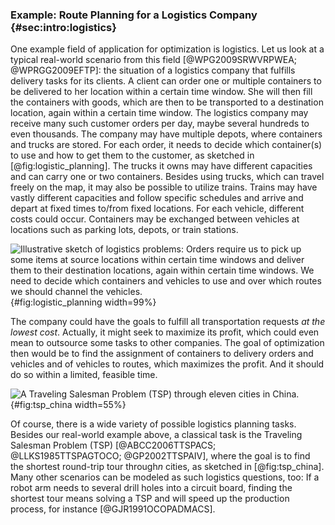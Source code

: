 ### Example: Route Planning for a Logistics Company {#sec:intro:logistics}

One example field of application for optimization is logistics.
Let us look at a typical real-world scenario from this field&nbsp;[@WPG2009SRWVRPWEA; @WPRGG2009EFTP]: the situation of a logistics company that fulfills delivery tasks for its clients.
A client can order one or multiple containers to be delivered to her location within a certain time window.
She will then fill the containers with goods, which are then to be transported to a destination location, again within a certain time window.
The logistics company may receive many such customer orders per day, maybe several hundreds to even thousands.
The company may have multiple depots, where containers and trucks are stored.
For each order, it needs to decide which container(s) to use and how to get them to the customer, as sketched in [@fig:logistic_planning].
The trucks it owns may have different capacities and can carry one or two containers.
Besides using trucks, which can travel freely on the map, it may also be possible to utilize trains.
Trains may have vastly different capacities and follow specific schedules and arrive and depart at fixed times to/from fixed locations.
For each vehicle, different costs could occur.
Containers may be exchanged between vehicles at locations such as parking lots, depots, or train stations.

![Illustrative sketch of logistics problems: Orders require us to pick up some items at source locations within certain time windows and deliver them to their destination locations, again within certain time windows. We need to decide which containers and vehicles to use and over which routes we should channel the vehicles.](\relative.path{logistic_planning.svgz}){#fig:logistic_planning width=99%}

The company could have the goals to fulfill all transportation requests *at the lowest cost*.
Actually, it might seek to maximize its profit, which could even mean to outsource some tasks to other companies.
The goal of optimization then would be to find the assignment of containers to delivery orders and vehicles and of vehicles to routes, which maximizes the profit.
And it should do so within a limited, feasible time.

![A Traveling Salesman Problem (TSP) through eleven cities in China.](\relative.path{tsp_china.svgz}){#fig:tsp_china width=55%}

Of course, there is a wide variety of possible logistics planning tasks. 
Besides our real-world example above, a classical task is the Traveling Salesman Problem (TSP)&nbsp;[@ABCC2006TTSPACS; @LLKS1985TTSPAGTOCO; @GP2002TTSPAIV], where the goal is to find the shortest round-trip tour through$n$&nbsp;cities, as sketched in [@fig:tsp_china].
Many other scenarios can be modeled as such logistics questions, too:
If a robot arm needs to several drill holes into a circuit board, finding the shortest tour means solving a TSP and will speed up the production process, for instance&nbsp;[@GJR1991OCOPADMACS].
